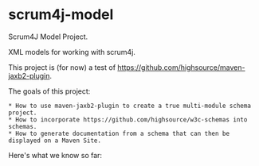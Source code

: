 # scrum4j-model
Scrum4J Model Project.

XML models for working with scrum4j.

This project is (for now) a test of https://github.com/highsource/maven-jaxb2-plugin.

The goals of this project:

	* How to use maven-jaxb2-plugin to create a true multi-module schema project.
	* How to incorporate https://github.com/highsource/w3c-schemas into schemas.
	* How to generate documentation from a schema that can then be displayed on a Maven Site.

Here's what we know so far:

